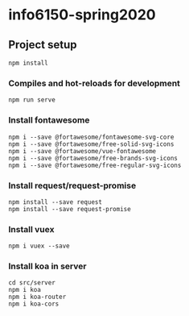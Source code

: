 # info6150-spring2020

## Project setup

```
npm install
```

### Compiles and hot-reloads for development

```
npm run serve
```

### Install fontawesome

```
npm i --save @fortawesome/fontawesome-svg-core
npm i --save @fortawesome/free-solid-svg-icons
npm i --save @fortawesome/vue-fontawesome
npm i --save @fortawesome/free-brands-svg-icons
npm i --save @fortawesome/free-regular-svg-icons
```

### Install request/request-promise

```
npm install --save request
npm install --save request-promise
```

### Install vuex

```
npm i vuex --save
```

### Install koa in server

```
cd src/server
npm i koa
npm i koa-router
npm i koa-cors
```
